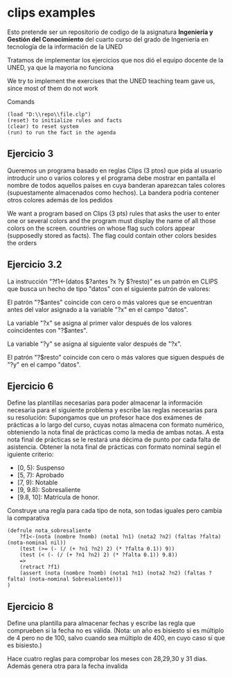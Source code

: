 # clips examples
Esto pretende ser un repositorio de codigo de la asignatura **Ingeniería y Gestión del Conocimiento** del cuarto curso del grado de Ingeniería en tecnología de la información de la UNED

Tratamos de implementar los ejercicios que nos dió el equipo docente de la UNED, ya que la mayoria no funciona

We try to implement the exercises that the UNED teaching team gave us, since most of them do not work



Comands
```
(load "D:\\repo\\file.clp")
(reset) to initialize rules and facts
(clear) to reset system
(run) to run the fact in the agenda
```

## Ejercicio 3
Queremos un programa basado en reglas Clips (3 ptos) que pida al usuario introducir
uno o varios colores y el programa debe mostrar en pantalla el nombre de todos aquellos
países en cuya banderan aparezcan tales colores (supuestamente almacenados como hechos).
La bandera podría contener otros colores además de los pedidos


We want a program based on Clips (3 pts) rules that asks the user to enter
one or several colors and the program must display the name of all those colors on the screen.
countries on whose flag such colors appear (supposedly stored as facts).
The flag could contain other colors besides the orders

## Ejercicio 3.2
La instrucción "?f1<-(datos $?antes ?x ?y $?resto)" es un patrón en CLIPS que busca un hecho de tipo "datos" con el siguiente patrón de valores:

El patrón "?$antes" coincide con cero o más valores que se encuentran antes del valor asignado a la variable "?x" en el campo "datos".

La variable "?x" se asigna al primer valor después de los valores coincidentes con "?$antes".

La variable "?y" se asigna al siguiente valor después de "?x".

El patrón "?$resto" coincide con cero o más valores que siguen después de "?y" en el campo "datos".

## Ejercicio 6 

Define las plantillas necesarias para poder almacenar la información necesaria para el siguiente problema y escribe las reglas necesarias para su resolución: Supongamos que un profesor hace dos exámenes de prácticas a lo largo del curso, cuyas notas almacena con formato numérico, obteniendo la nota final de prácticas como la media de ambas notas. A esta nota final de prácticas se le restará una décima de punto por cada falta de asistencia. Obtener la nota final de prácticas con formato nominal según el iguiente criterio:

* [0, 5): Suspenso
* [5, 7): Aprobado
* [7, 9): Notable
* [9, 9.8): Sobresaliente
* [9.8, 10]: Matrícula de honor.

Construye una regla para cada tipo de nota, son todas iguales pero cambia la comparativa

```
(defrule nota_sobresaliente
    ?f1<-(nota (nombre ?nomb) (nota1 ?n1) (nota2 ?n2) (faltas ?falta) (nota-nominal nil))
    (test (>= (- (/ (+ ?n1 ?n2) 2) (* ?falta 0.1)) 9))
    (test (< (- (/ (+ ?n1 ?n2) 2) (* ?falta 0.1)) 9.8))
    =>
    (retract ?f1)
    (assert (nota (nombre ?nomb) (nota1 ?n1) (nota2 ?n2) (faltas ?falta) (nota-nominal Sobresaliente)))
)
```

## Ejercicio 8
Define una plantilla para almacenar fechas y escribe las regla que comprueben si la fecha no es válida. (Nota: un año es bisiesto si es múltiplo de 4 pero no de 100, salvo cuando sea múltiplo de 400, en cuyo caso sí que es bisiesto.)

Hace cuatro reglas para comprobar los meses con 28,29,30 y 31 dias. Además genera otra para la fecha invalida